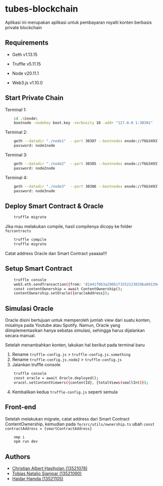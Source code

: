 # tubes-blockchain

Aplikasi ini merupakan aplikasi untuk pembayaran royalti konten berbasis private blockchain

## Requirements

- Geth v1.13.15

- Truffle v5.11.15

- Node v20.11.1

- Web3.js v1.10.0

## Start Private Chain

Terminal 1:

```bash
    cd .\bnode\
    bootnode -nodekey boot.key -verbosity 10 -addr "127.0.0 1:30301"
```

Terminal 2:
```bash
    geth --datadir "./node1"  --port 30307 --bootnodes enode://f6b34937797b533369bf425b879679ed31dde0fbe0fcaff8e1116c90fc4ff70e8093dccfe431f1722a10ab336408191806eb2f40b29c6ea4d2f67a9ede060b55@127.0.0.1:0?discport=30301 --authrpc.port 8547 --ipcdisable --allow-insecure-unlock  --http --http.corsdomain="*" --http.api web3,eth,debug,personal,net,admin --http.port 8545 --networkid 1234567 --unlock 0x81441f063a290b1f3252123029ba09139c80b3b0  --mine --miner.etherbase=0x81441f063a290b1f3252123029ba09139c80b3b0
    password: node1node
```

Terminal 3:
```bash
    geth --datadir "./node2"  --port 30305 --bootnodes enode://f6b34937797b533369bf425b879679ed31dde0fbe0fcaff8e1116c90fc4ff70e8093dccfe431f1722a10ab336408191806eb2f40b29c6ea4d2f67a9ede060b55@127.0.0.1:0?discport=30301 --authrpc.port 8546 --ipcdisable --allow-insecure-unlock  --http --http.corsdomain="*" --http.api web3,eth,debug,personal,net,admin --http.port 8548 --networkid 1234567 --unlock 0x343931481aa12105128ddf43310cfbeaaa79c697
    password: node2node
```

Terminal 4:
```bash
    geth --datadir "./node3"  --port 30306 --bootnodes enode://f6b34937797b533369bf425b879679ed31dde0fbe0fcaff8e1116c90fc4ff70e8093dccfe431f1722a10ab336408191806eb2f40b29c6ea4d2f67a9ede060b55@127.0.0.1:0?discport=30301 --authrpc.port 8550 --ipcdisable --allow-insecure-unlock  --http --http.corsdomain="*" --http.api web3,eth,debug,personal,net,admin --http.port 8551 --networkid 1234567 --unlock 0x55b8c893bf2c731ee62c794dc47bcb540c2b0107
    password: node3node
```

## Deploy Smart Contract & Oracle

```bash
    truffle migrate
```

Jika mau melakukan compile, hasil compilenya dicopy ke folder `fe/contracts`

```bash
    truffle compile
    truffle migrate
```

Catat address Oracle dan Smart Contract yaaaaa!!!

## Setup Smart Contract

```bash
    truffle console
    web3.eth.sendTransaction({from: '81441f063a290b1f3252123029ba09139c80b3b0', to: '{smartContractAddress}', value: 1000000000000000})
    const contentOwnership = await ContentOwnership();
    contentOwnership.setOracle({oracleAddress});
```

## Simulasi Oracle

Oracle disini bertujuan untuk memperoleh jumlah view dari suatu konten, misalnya pada Youtube atau Spotify. Namun, Oracle yang diimplementasikan hanya sebatas simulasi, sehingga harus dijalankan secara manual.

Setelah menambahkan konten, lakukan hal berikut pada terminal baru

1. Rename `truffle-config.js` > `truffle-config.js.something`
2. Rename `truffle-config.js.node2` > `truffle-config.js`
3. Jalankan truffle console
```bash
    truffle console
    const oracle = await Oracle.deployed();
    oracel.setContentViewers({contentId}, {totalViews(smallInt)});
```
4. Kembalikan kedua `truffle-config.js` seperti semula

## Front-end

Setelah melakukan migrate, catat address dari Smart Contract ContentOwnership, kemudian pada `fe/src/utils/ownership.ts` ubah `const contractAddress = {smartContractAddress}`

```bash
    nmp i 
    npm run dev
```

## Authors

- [Christian Albert Hasiholan (13521078)](https://github.com/ChrisAlberth)
- [Tobias Natalio Sianipar (13521090)](https://github.com/tobisns)
- [Haidar Hamda (13521105)](https://github.com/haidarhamda)
